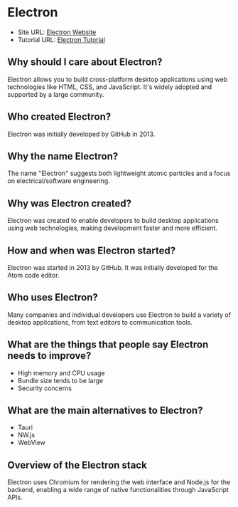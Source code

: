 # Electron

- Site URL: [Electron Website](https://www.electronjs.org/)
- Tutorial URL: [Electron Tutorial](https://www.electronjs.org/docs/tutorial/introduction)

## Why should I care about Electron?

Electron allows you to build cross-platform desktop applications using web technologies like HTML, CSS, and JavaScript. It's widely adopted and supported by a large community.

## Who created Electron?

Electron was initially developed by GitHub in 2013.

## Why the name Electron?

The name "Electron" suggests both lightweight atomic particles and a focus on electrical/software engineering.

## Why was Electron created?

Electron was created to enable developers to build desktop applications using web technologies, making development faster and more efficient.

## How and when was Electron started?

Electron was started in 2013 by GitHub. It was initially developed for the Atom code editor.

## Who uses Electron?

Many companies and individual developers use Electron to build a variety of desktop applications, from text editors to communication tools.

## What are the things that people say Electron needs to improve?

- High memory and CPU usage
- Bundle size tends to be large
- Security concerns

## What are the main alternatives to Electron?

- Tauri
- NW.js
- WebView

## Overview of the Electron stack

Electron uses Chromium for rendering the web interface and Node.js for the backend, enabling a wide range of native functionalities through JavaScript APIs.
